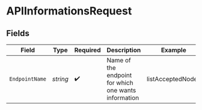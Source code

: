 # APIInformationsRequest


## Fields

| Field                                                | Type                                                 | Required                                             | Description                                          | Example                                              |
| ---------------------------------------------------- | ---------------------------------------------------- | ---------------------------------------------------- | ---------------------------------------------------- | ---------------------------------------------------- |
| `EndpointName`                                       | *string*                                             | :heavy_check_mark:                                   | Name of the endpoint for which one wants information | listAcceptedNodes                                    |